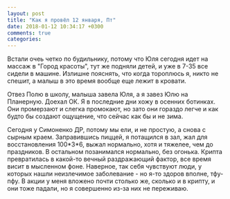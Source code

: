 ```yaml
---
layout: post
title: "Как я провёл 12 января, Пт"
date: 2018-01-12 10:34:17 +0300
comments: true
categories: 
---
```

Встали очеь четко по будильнику, потому что Юля сегодня идет на массаж в "Город красоты", тут же подняли детей, и уже в 7-35 все сидели в машине. Излишне пояснять, что когда тороплюсь я, никто не спешит, а малыш в это время вообще еще лежит в кровати.

Отвез Полю в школу, малыша завела Юля, а я завез Юлю на Планерную. Доехал ОК. Я в последние дни хожу в осенних ботинках. Они промерзают и слегка промокают, но зато они гораздо легче и как будто бы создают ощущение, что сейчас как бы и не зима.

Сегодня у Симоненко ДР, потому мы ели, и не простую, а снова с сырным краем. Заправившись пиццей, я потащился в зал, жал для восстановления 100\*3\*6, выжал нормально, хотя и тяжелее, чем до праздников. В остальном позанимался нормально, без огонька. Крипта превратилась в какой-то вечный раздражающий фактор, все время висит в мысленном фоне. Наверное, так себя чувствуют люди, у которых нашли неизлечимое заболевание - но я-то здоров вполне, тфу-пфу. В акции у меня вложено почти столько же, сколько и в крипту, и они тоже падали, но я совершенно из-за них не переживаю.